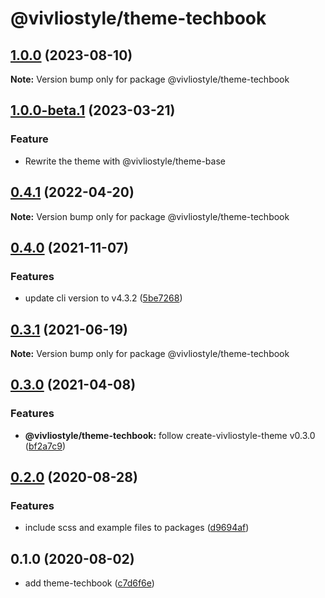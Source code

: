 # @vivliostyle/theme-techbook

## [1.0.0](https://github.com/vivliostyle/themes/compare/@vivliostyle/theme-techbook@1.0.0-beta.1...@vivliostyle/theme-techbook@1.0.0) (2023-08-10)

**Note:** Version bump only for package @vivliostyle/theme-techbook

## [1.0.0-beta.1](https://github.com/vivliostyle/themes/compare/@vivliostyle/theme-techbook@0.4.1...@vivliostyle/theme-techbook@1.0.0-beta.1) (2023-03-21)

### Feature

- Rewrite the theme with @vivliostyle/theme-base

## [0.4.1](https://github.com/vivliostyle/themes/compare/@vivliostyle/theme-techbook@0.4.0...@vivliostyle/theme-techbook@0.4.1) (2022-04-20)

**Note:** Version bump only for package @vivliostyle/theme-techbook

## [0.4.0](https://github.com/vivliostyle/themes/compare/@vivliostyle/theme-techbook@0.3.1...@vivliostyle/theme-techbook@0.4.0) (2021-11-07)

### Features

- update cli version to v4.3.2 ([5be7268](https://github.com/vivliostyle/themes/commit/5be72685499e73826def6859e04f6645c859391e))

## [0.3.1](https://github.com/vivliostyle/themes/compare/@vivliostyle/theme-techbook@0.3.0...@vivliostyle/theme-techbook@0.3.1) (2021-06-19)

**Note:** Version bump only for package @vivliostyle/theme-techbook

## [0.3.0](https://github.com/vivliostyle/themes/compare/@vivliostyle/theme-techbook@0.2.0...@vivliostyle/theme-techbook@0.3.0) (2021-04-08)

### Features

- **@vivliostyle/theme-techbook:** follow create-vivliostyle-theme v0.3.0 ([bf2a7c9](https://github.com/vivliostyle/themes/commit/bf2a7c90b4bd315181907d0091a7b118aa22846d))

## [0.2.0](https://github.com/vivliostyle/themes/compare/@vivliostyle/theme-techbook@0.1.0...@vivliostyle/theme-techbook@0.2.0) (2020-08-28)

### Features

- include scss and example files to packages ([d9694af](https://github.com/vivliostyle/themes/commit/d9694afea56d95569f707c19106b42ba56c28964))

## 0.1.0 (2020-08-02)

- add theme-techbook ([c7d6f6e](https://github.com/vivliostyle/themes/commit/c7d6f6e))
